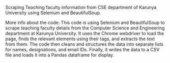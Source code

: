 Scraping Teaching faculty information from CSE department of Karunya University using Selenium and BeautifulSoup.

More info about the code:
This code is using Selenium and BeautifulSoup to scrape teaching faculty details from the Computer Science and Engineering department at Karunya University. It uses the Chrome webdriver to load the page, finds the relevant elements using their tags, and extracts the text from them. The code then cleans and structures the data into separate lists for names, designations, and email IDs. Finally, it writes the data to a CSV file and loads it into a Pandas dataframe for display.
